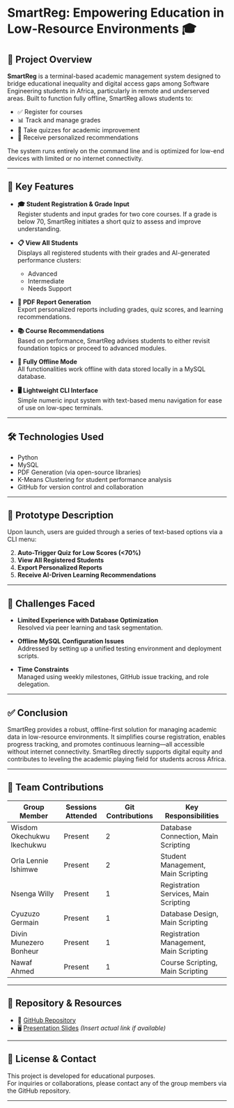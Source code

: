# SmartReg: Empowering Education in Low-Resource Environments 🎓

## 📌 Project Overview

**SmartReg** is a terminal-based academic management system designed to bridge educational inequality and digital access gaps among Software Engineering students in Africa, particularly in remote and underserved areas. Built to function fully offline, SmartReg allows students to:

- ✅ Register for courses  
- 📊 Track and manage grades  
- 🧠 Take quizzes for academic improvement  
- 📑 Receive personalized recommendations  

The system runs entirely on the command line and is optimized for low-end devices with limited or no internet connectivity.

---

## 🚀 Key Features

- **🎓 Student Registration & Grade Input**  
  Register students and input grades for two core courses. If a grade is below 70, SmartReg initiates a short quiz to assess and improve understanding.

- **📋 View All Students**  
  Displays all registered students with their grades and AI-generated performance clusters:
  - Advanced  
  - Intermediate  
  - Needs Support  

- **📄 PDF Report Generation**  
  Export personalized reports including grades, quiz scores, and learning recommendations.

- **📚 Course Recommendations**  
  Based on performance, SmartReg advises students to either revisit foundation topics or proceed to advanced modules.

- **🛜 Fully Offline Mode**  
  All functionalities work offline with data stored locally in a MySQL database.

- **🖥️ Lightweight CLI Interface**  
  Simple numeric input system with text-based menu navigation for ease of use on low-spec terminals.

---

## 🛠️ Technologies Used

- Python  
- MySQL  
- PDF Generation (via open-source libraries)  
- K-Means Clustering for student performance analysis  
- GitHub for version control and collaboration  

---

## 🧪 Prototype Description

Upon launch, users are guided through a series of text-based options via a CLI menu:


2. **Auto-Trigger Quiz for Low Scores (<70%)**  
3. **View All Registered Students**  
4. **Export Personalized Reports**  
5. **Receive AI-Driven Learning Recommendations**

---

## 🎯 Challenges Faced

- **Limited Experience with Database Optimization**  
  Resolved via peer learning and task segmentation.

- **Offline MySQL Configuration Issues**  
  Addressed by setting up a unified testing environment and deployment scripts.

- **Time Constraints**  
  Managed using weekly milestones, GitHub issue tracking, and role delegation.

---

## ✅ Conclusion

SmartReg provides a robust, offline-first solution for managing academic data in low-resource environments. It simplifies course registration, enables progress tracking, and promotes continuous learning—all accessible without internet connectivity. SmartReg directly supports digital equity and contributes to leveling the academic playing field for students across Africa.

---

## 👥 Team Contributions

| Group Member                | Sessions Attended | Git Contributions | Key Responsibilities                          |
|----------------------------|-------------------|-------------------|-----------------------------------------------|
| Wisdom Okechukwu Ikechukwu| Present           | 2                 | Database Connection, Main Scripting           |
| Orla Lennie Ishimwe        | Present           | 2                 | Student Management, Main Scripting            |
| Nsenga Willy               | Present           | 1                 | Registration Services, Main Scripting         |
| Cyuzuzo Germain            | Present           | 1                 | Database Design, Main Scripting               |
| Divin Munezero Bonheur     | Present           | 1                 | Registration Management, Main Scripting       |
| Nawaf Ahmed                | Present           | 1                 | Course Scripting, Main Scripting              |

---

## 📂 Repository & Resources

- 🔗 [GitHub Repository](https://github.com/owizdom/Group11-SmartReg_PLP-2)  
- 🖥️ [Presentation Slides](#) *(Insert actual link if available)*

---

## 💬 License & Contact

This project is developed for educational purposes.  
For inquiries or collaborations, please contact any of the group members via the GitHub repository.

---
